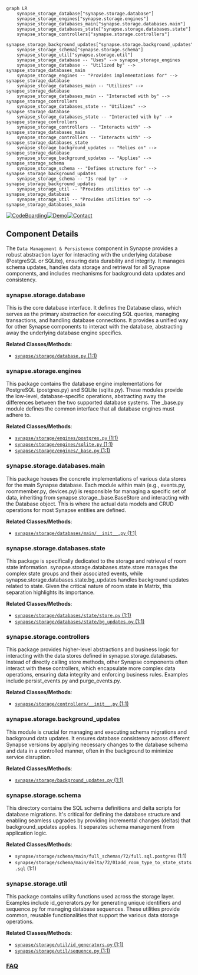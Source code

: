 ```mermaid
graph LR
    synapse_storage_database["synapse.storage.database"]
    synapse_storage_engines["synapse.storage.engines"]
    synapse_storage_databases_main["synapse.storage.databases.main"]
    synapse_storage_databases_state["synapse.storage.databases.state"]
    synapse_storage_controllers["synapse.storage.controllers"]
    synapse_storage_background_updates["synapse.storage.background_updates"]
    synapse_storage_schema["synapse.storage.schema"]
    synapse_storage_util["synapse.storage.util"]
    synapse_storage_database -- "Uses" --> synapse_storage_engines
    synapse_storage_database -- "Utilized by" --> synapse_storage_databases_main
    synapse_storage_engines -- "Provides implementations for" --> synapse_storage_database
    synapse_storage_databases_main -- "Utilizes" --> synapse_storage_database
    synapse_storage_databases_main -- "Interacted with by" --> synapse_storage_controllers
    synapse_storage_databases_state -- "Utilizes" --> synapse_storage_database
    synapse_storage_databases_state -- "Interacted with by" --> synapse_storage_controllers
    synapse_storage_controllers -- "Interacts with" --> synapse_storage_databases_main
    synapse_storage_controllers -- "Interacts with" --> synapse_storage_databases_state
    synapse_storage_background_updates -- "Relies on" --> synapse_storage_database
    synapse_storage_background_updates -- "Applies" --> synapse_storage_schema
    synapse_storage_schema -- "Defines structure for" --> synapse_storage_background_updates
    synapse_storage_schema -- "Is read by" --> synapse_storage_background_updates
    synapse_storage_util -- "Provides utilities to" --> synapse_storage_database
    synapse_storage_util -- "Provides utilities to" --> synapse_storage_databases_main
```
[![CodeBoarding](https://img.shields.io/badge/Generated%20by-CodeBoarding-9cf?style=flat-square)](https://github.com/CodeBoarding/CodeBoarding)[![Demo](https://img.shields.io/badge/Try%20our-Demo-blue?style=flat-square)](https://www.codeboarding.org/demo)[![Contact](https://img.shields.io/badge/Contact%20us%20-%20contact@codeboarding.org-lightgrey?style=flat-square)](mailto:contact@codeboarding.org)

## Component Details

The `Data Management & Persistence` component in Synapse provides a robust abstraction layer for interacting with the underlying database (PostgreSQL or SQLite), ensuring data durability and integrity. It manages schema updates, handles data storage and retrieval for all Synapse components, and includes mechanisms for background data updates and consistency.

### synapse.storage.database
This is the core database interface. It defines the Database class, which serves as the primary abstraction for executing SQL queries, managing transactions, and handling database connections. It provides a unified way for other Synapse components to interact with the database, abstracting away the underlying database engine specifics.


**Related Classes/Methods**:

- <a href="https://github.com/matrix-org/synapse/blob/master/synapse/storage/database.py#L1-L1" target="_blank" rel="noopener noreferrer">`synapse/storage/database.py` (1:1)</a>


### synapse.storage.engines
This package contains the database engine implementations for PostgreSQL (postgres.py) and SQLite (sqlite.py). These modules provide the low-level, database-specific operations, abstracting away the differences between the two supported database systems. The _base.py module defines the common interface that all database engines must adhere to.


**Related Classes/Methods**:

- <a href="https://github.com/matrix-org/synapse/blob/master/synapse/storage/engines/postgres.py#L1-L1" target="_blank" rel="noopener noreferrer">`synapse/storage/engines/postgres.py` (1:1)</a>
- <a href="https://github.com/matrix-org/synapse/blob/master/synapse/storage/engines/sqlite.py#L1-L1" target="_blank" rel="noopener noreferrer">`synapse/storage/engines/sqlite.py` (1:1)</a>
- <a href="https://github.com/matrix-org/synapse/blob/master/synapse/storage/engines/_base.py#L1-L1" target="_blank" rel="noopener noreferrer">`synapse/storage/engines/_base.py` (1:1)</a>


### synapse.storage.databases.main
This package houses the concrete implementations of various data stores for the main Synapse database. Each module within main (e.g., events.py, roommember.py, devices.py) is responsible for managing a specific set of data, inheriting from synapse.storage._base.BaseStore and interacting with the Database object. This is where the actual data models and CRUD operations for most Synapse entities are defined.


**Related Classes/Methods**:

- <a href="https://github.com/matrix-org/synapse/blob/master/synapse/storage/databases/main/__init__.py#L1-L1" target="_blank" rel="noopener noreferrer">`synapse/storage/databases/main/__init__.py` (1:1)</a>


### synapse.storage.databases.state
This package is specifically dedicated to the storage and retrieval of room state information. synapse.storage.databases.state.store manages the complex state groups and their associated events, while synapse.storage.databases.state.bg_updates handles background updates related to state. Given the critical nature of room state in Matrix, this separation highlights its importance.


**Related Classes/Methods**:

- <a href="https://github.com/matrix-org/synapse/blob/master/synapse/storage/databases/state/store.py#L1-L1" target="_blank" rel="noopener noreferrer">`synapse/storage/databases/state/store.py` (1:1)</a>
- <a href="https://github.com/matrix-org/synapse/blob/master/synapse/storage/databases/state/bg_updates.py#L1-L1" target="_blank" rel="noopener noreferrer">`synapse/storage/databases/state/bg_updates.py` (1:1)</a>


### synapse.storage.controllers
This package provides higher-level abstractions and business logic for interacting with the data stores defined in synapse.storage.databases. Instead of directly calling store methods, other Synapse components often interact with these controllers, which encapsulate more complex data operations, ensuring data integrity and enforcing business rules. Examples include persist_events.py and purge_events.py.


**Related Classes/Methods**:

- <a href="https://github.com/matrix-org/synapse/blob/master/synapse/storage/controllers/__init__.py#L1-L1" target="_blank" rel="noopener noreferrer">`synapse/storage/controllers/__init__.py` (1:1)</a>


### synapse.storage.background_updates
This module is crucial for managing and executing schema migrations and background data updates. It ensures database consistency across different Synapse versions by applying necessary changes to the database schema and data in a controlled manner, often in the background to minimize service disruption.


**Related Classes/Methods**:

- <a href="https://github.com/matrix-org/synapse/blob/master/synapse/storage/background_updates.py#L1-L1" target="_blank" rel="noopener noreferrer">`synapse/storage/background_updates.py` (1:1)</a>


### synapse.storage.schema
This directory contains the SQL schema definitions and delta scripts for database migrations. It's critical for defining the database structure and enabling seamless upgrades by providing incremental changes (deltas) that background_updates applies. It separates schema management from application logic.


**Related Classes/Methods**:

- `synapse/storage/schema/main/full_schemas/72/full.sql.postgres` (1:1)
- `synapse/storage/schema/main/delta/72/01add_room_type_to_state_stats.sql` (1:1)


### synapse.storage.util
This package contains utility functions used across the storage layer. Examples include id_generators.py for generating unique identifiers and sequence.py for managing database sequences. These utilities provide common, reusable functionalities that support the various data storage operations.


**Related Classes/Methods**:

- <a href="https://github.com/matrix-org/synapse/blob/master/synapse/storage/util/id_generators.py#L1-L1" target="_blank" rel="noopener noreferrer">`synapse/storage/util/id_generators.py` (1:1)</a>
- <a href="https://github.com/matrix-org/synapse/blob/master/synapse/storage/util/sequence.py#L1-L1" target="_blank" rel="noopener noreferrer">`synapse/storage/util/sequence.py` (1:1)</a>




### [FAQ](https://github.com/CodeBoarding/GeneratedOnBoardings/tree/main?tab=readme-ov-file#faq)